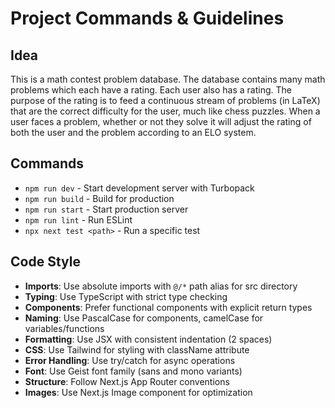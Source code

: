 # Project Commands & Guidelines

## Idea

This is a math contest problem database. The database contains many math problems which each have a rating. Each user also has a rating. The purpose of the rating is to feed a continuous stream of problems (in LaTeX) that are the correct difficulty for the user, much like chess puzzles. When a user faces a problem, whether or not they solve it will adjust the rating of both the user and the problem according to an ELO system.

## Commands
- `npm run dev` - Start development server with Turbopack
- `npm run build` - Build for production
- `npm run start` - Start production server
- `npm run lint` - Run ESLint
- `npx next test <path>` - Run a specific test

## Code Style
- **Imports**: Use absolute imports with `@/*` path alias for src directory
- **Typing**: Use TypeScript with strict type checking
- **Components**: Prefer functional components with explicit return types
- **Naming**: Use PascalCase for components, camelCase for variables/functions
- **Formatting**: Use JSX with consistent indentation (2 spaces)
- **CSS**: Use Tailwind for styling with className attribute
- **Error Handling**: Use try/catch for async operations
- **Font**: Use Geist font family (sans and mono variants)
- **Structure**: Follow Next.js App Router conventions
- **Images**: Use Next.js Image component for optimization